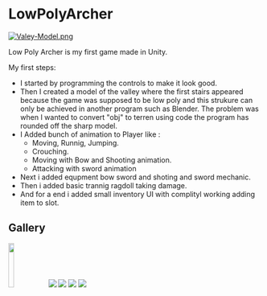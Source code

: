 <div dir="auto">
<h1>LowPolyArcher</h1>
<div>
  
[![Valey-Model.png](https://i.postimg.cc/gjxfNCDm/Valey-Model.png)](https://postimg.cc/bSjCvFWB)
 
Low Poly Archer is my first game made in Unity.
  

My first steps:  
  - I started by programming the controls to make it look good.
  - Then I created a model of the valley where the first stairs appeared because the game was supposed to be low poly and this strukure can only be achieved in another       program such as Blender. The problem was when I wanted to convert "obj" to terren using code
    the program has rounded off the sharp model.
  - I Added bunch of animation to Player like :
    - Moving, Runnig, Jumping.
    - Crouching.
    - Moving with Bow and Shooting animation.
    - Attacking with sword animation
  - Next i added equpment bow sword and shoting and sword mechanic.
  - Then i added basic trannig ragdoll taking damage.
  - And for a end i added small inventory UI with complityl working adding item to slot.
    
  <h2>Gallery</h2>
  <img src="https://i.postimg.cc/gjxfNCDm/Valey-Model.png" width="15%"></img> 
  <img src="https://i.postimg.cc/65h5MLq8/Bow-Shoting.png" witdh="15%"></img>
  <img src="https://i.postimg.cc/J4RRHDxM/Fight.png" witdh="15%"></img>
  <img src="https://i.postimg.cc/0yT5t8DN/Inventory.png" witdh="15%"></img>
  <img src="https://i.postimg.cc/3NsfsbB2/Animations.png" witdh="15%"></img>
